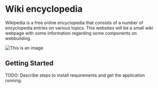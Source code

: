 # Wiki encyclopedia
Wikipedia is a free online encyclopedia that consists of a number of encyclopedia entries on various topics.
This websites will be a small wiki webpage with some information regarding some components on webbuilding.  

![This is an image](\project_wiki\encyclopedia\images\image1.jpg)

## Getting Started

TODO: Describe steps to install requirements and get the application running.
